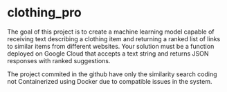 # clothing_pro

The goal of this project is to create a machine learning model capable of receiving text describing a clothing item and returning a ranked list of links to similar items from different websites. Your solution must be a function deployed on Google Cloud that accepts a text string and returns JSON responses with ranked suggestions.

The project commited in the github have only the similarity search coding not Containerized using Docker due to compatible issues in the system.

